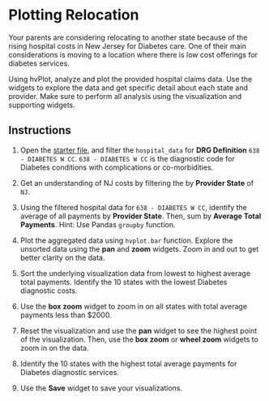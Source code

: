 # Plotting Relocation

Your parents are considering relocating to another state because of the rising hospital costs in New Jersey for Diabetes care. One of their main considerations is moving to a location where there is low cost offerings for diabetes services.

Using hvPlot, analyze and plot the provided hospital claims data. Use the widgets to explore the data and get specific detail about each state and provider. Make sure to perform all analysis using the visualization and supporting widgets.

## Instructions

1. Open the [starter file](Unsolved/plotting_relocation.ipynb), and filter the `hospital_data` for **DRG Definition** `638 - DIABETES W CC`. `638 - DIABETES W CC` is the diagnostic code for Diabetes conditions with complications or co-morbidities.

2. Get an understanding of NJ costs by filtering the by **Provider State** of `NJ`.

3. Using the filtered hospital data for `638 - DIABETES W CC`, identify the average of all payments by **Provider State**. Then, sum by **Average Total Payments**. Hint: Use Pandas `groupby` function.

4. Plot the aggregated data using `hvplot.bar` function. Explore the unsorted data using the **pan** and **zoom** widgets. Zoom in and out to get better clarity on the data.

5. Sort the underlying visualization data from lowest to highest average total payments. Identify the 10 states with the lowest Diabetes diagnostic costs.

6. Use the **box zoom** widget to zoom in on all states with total average payments less than $2000.

7. Reset the visualization and use the **pan** widget to see the highest point of the visualization. Then, use the **box zoom** or **wheel zoom** widgets to zoom in on the data.

8. Identify the 10 states with the highest total average payments for Diabetes diagnostic services.

9. Use the **Save** widget to save your visualizations.
